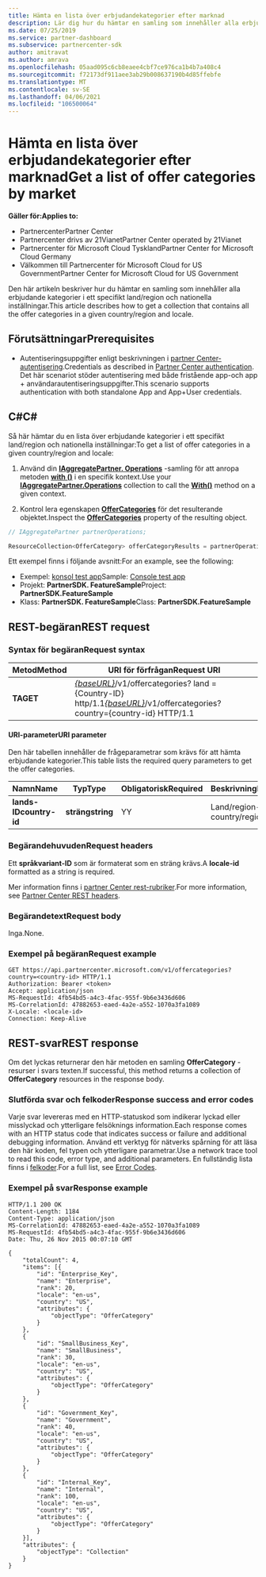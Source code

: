 ```yaml
---
title: Hämta en lista över erbjudandekategorier efter marknad
description: Lär dig hur du hämtar en samling som innehåller alla erbjudande kategorier i ett specifikt land/region och nationella inställningar för alla Microsoft-moln.
ms.date: 07/25/2019
ms.service: partner-dashboard
ms.subservice: partnercenter-sdk
author: amitravat
ms.author: amrava
ms.openlocfilehash: 05aad095c6cb8eaee4cbf7ce976ca1b4b7a408c4
ms.sourcegitcommit: f72173df911aee3ab29b008637190b4d85ffebfe
ms.translationtype: MT
ms.contentlocale: sv-SE
ms.lasthandoff: 04/06/2021
ms.locfileid: "106500064"
---
```

# <a name="get-a-list-of-offer-categories-by-market"></a><span data-ttu-id="eb7b1-103">Hämta en lista över erbjudandekategorier efter marknad</span><span class="sxs-lookup"><span data-stu-id="eb7b1-103">Get a list of offer categories by market</span></span>

<span data-ttu-id="eb7b1-104">**Gäller för:**</span><span class="sxs-lookup"><span data-stu-id="eb7b1-104">**Applies to:**</span></span>

- <span data-ttu-id="eb7b1-105">Partnercenter</span><span class="sxs-lookup"><span data-stu-id="eb7b1-105">Partner Center</span></span>
- <span data-ttu-id="eb7b1-106">Partnercenter drivs av 21Vianet</span><span class="sxs-lookup"><span data-stu-id="eb7b1-106">Partner Center operated by 21Vianet</span></span>
- <span data-ttu-id="eb7b1-107">Partnercenter för Microsoft Cloud Tyskland</span><span class="sxs-lookup"><span data-stu-id="eb7b1-107">Partner Center for Microsoft Cloud Germany</span></span>
- <span data-ttu-id="eb7b1-108">Välkommen till Partnercenter för Microsoft Cloud for US Government</span><span class="sxs-lookup"><span data-stu-id="eb7b1-108">Partner Center for Microsoft Cloud for US Government</span></span>

<span data-ttu-id="eb7b1-109">Den här artikeln beskriver hur du hämtar en samling som innehåller alla erbjudande kategorier i ett specifikt land/region och nationella inställningar.</span><span class="sxs-lookup"><span data-stu-id="eb7b1-109">This article describes how to get a collection that contains all the offer categories in a given country/region and locale.</span></span>

## <a name="prerequisites"></a><span data-ttu-id="eb7b1-110">Förutsättningar</span><span class="sxs-lookup"><span data-stu-id="eb7b1-110">Prerequisites</span></span>

- <span data-ttu-id="eb7b1-111">Autentiseringsuppgifter enligt beskrivningen i [partner Center-autentisering](partner-center-authentication.md).</span><span class="sxs-lookup"><span data-stu-id="eb7b1-111">Credentials as described in [Partner Center authentication](partner-center-authentication.md).</span></span> <span data-ttu-id="eb7b1-112">Det här scenariot stöder autentisering med både fristående app-och app + användarautentiseringsuppgifter.</span><span class="sxs-lookup"><span data-stu-id="eb7b1-112">This scenario supports authentication with both standalone App and App+User credentials.</span></span>

## <a name="c"></a><span data-ttu-id="eb7b1-113">C\#</span><span class="sxs-lookup"><span data-stu-id="eb7b1-113">C\#</span></span>

<span data-ttu-id="eb7b1-114">Så här hämtar du en lista över erbjudande kategorier i ett specifikt land/region och nationella inställningar:</span><span class="sxs-lookup"><span data-stu-id="eb7b1-114">To get a list of offer categories in a given country/region and locale:</span></span>

1. <span data-ttu-id="eb7b1-115">Använd din [**IAggregatePartner. Operations**](/dotnet/api/microsoft.store.partnercenter.iaggregatepartner) -samling för att anropa metoden [**with ()**](/dotnet/api/microsoft.store.partnercenter.iaggregatepartner.with) i en specifik kontext.</span><span class="sxs-lookup"><span data-stu-id="eb7b1-115">Use your [**IAggregatePartner.Operations**](/dotnet/api/microsoft.store.partnercenter.iaggregatepartner) collection to call the [**With()**](/dotnet/api/microsoft.store.partnercenter.iaggregatepartner.with) method on a given context.</span></span>

2. <span data-ttu-id="eb7b1-116">Kontrol lera egenskapen [**OfferCategories**](/dotnet/api/microsoft.store.partnercenter.ipartner.offercategories) för det resulterande objektet.</span><span class="sxs-lookup"><span data-stu-id="eb7b1-116">Inspect the [**OfferCategories**](/dotnet/api/microsoft.store.partnercenter.ipartner.offercategories) property of the resulting object.</span></span>

``` csharp
// IAggregatePartner partnerOperations;

ResourceCollection<OfferCategory> offerCategoryResults = partnerOperations.With(RequestContextFactory.Instance.Create()).OfferCategories.ByCountry("US").Get();
```

<span data-ttu-id="eb7b1-117">Ett exempel finns i följande avsnitt:</span><span class="sxs-lookup"><span data-stu-id="eb7b1-117">For an example, see the following:</span></span>

- <span data-ttu-id="eb7b1-118">Exempel: [konsol test app](console-test-app.md)</span><span class="sxs-lookup"><span data-stu-id="eb7b1-118">Sample: [Console test app](console-test-app.md)</span></span>
- <span data-ttu-id="eb7b1-119">Projekt: **PartnerSDK. FeatureSample**</span><span class="sxs-lookup"><span data-stu-id="eb7b1-119">Project: **PartnerSDK.FeatureSample**</span></span>
- <span data-ttu-id="eb7b1-120">Klass: **PartnerSDK. FeatureSample**</span><span class="sxs-lookup"><span data-stu-id="eb7b1-120">Class: **PartnerSDK.FeatureSample**</span></span>

## <a name="rest-request"></a><span data-ttu-id="eb7b1-121">REST-begäran</span><span class="sxs-lookup"><span data-stu-id="eb7b1-121">REST request</span></span>

### <a name="request-syntax"></a><span data-ttu-id="eb7b1-122">Syntax för begäran</span><span class="sxs-lookup"><span data-stu-id="eb7b1-122">Request syntax</span></span>

| <span data-ttu-id="eb7b1-123">Metod</span><span class="sxs-lookup"><span data-stu-id="eb7b1-123">Method</span></span>  | <span data-ttu-id="eb7b1-124">URI för förfrågan</span><span class="sxs-lookup"><span data-stu-id="eb7b1-124">Request URI</span></span>                                                                                  |
|---------|----------------------------------------------------------------------------------------------|
| <span data-ttu-id="eb7b1-125">**TA**</span><span class="sxs-lookup"><span data-stu-id="eb7b1-125">**GET**</span></span> | <span data-ttu-id="eb7b1-126">[*{baseURL}*](partner-center-rest-urls.md)/v1/offercategories? land = {Country-ID} http/1.1</span><span class="sxs-lookup"><span data-stu-id="eb7b1-126">[*{baseURL}*](partner-center-rest-urls.md)/v1/offercategories?country={country-id} HTTP/1.1</span></span> |

#### <a name="uri-parameter"></a><span data-ttu-id="eb7b1-127">URI-parameter</span><span class="sxs-lookup"><span data-stu-id="eb7b1-127">URI parameter</span></span>

<span data-ttu-id="eb7b1-128">Den här tabellen innehåller de frågeparametrar som krävs för att hämta erbjudande kategorier.</span><span class="sxs-lookup"><span data-stu-id="eb7b1-128">This table lists the required query parameters to get the offer categories.</span></span>

| <span data-ttu-id="eb7b1-129">Namn</span><span class="sxs-lookup"><span data-stu-id="eb7b1-129">Name</span></span>           | <span data-ttu-id="eb7b1-130">Typ</span><span class="sxs-lookup"><span data-stu-id="eb7b1-130">Type</span></span>       | <span data-ttu-id="eb7b1-131">Obligatorisk</span><span class="sxs-lookup"><span data-stu-id="eb7b1-131">Required</span></span> | <span data-ttu-id="eb7b1-132">Beskrivning</span><span class="sxs-lookup"><span data-stu-id="eb7b1-132">Description</span></span>            |
|----------------|------------|----------|------------------------|
| <span data-ttu-id="eb7b1-133">**lands-ID**</span><span class="sxs-lookup"><span data-stu-id="eb7b1-133">**country-id**</span></span> | <span data-ttu-id="eb7b1-134">**sträng**</span><span class="sxs-lookup"><span data-stu-id="eb7b1-134">**string**</span></span> | <span data-ttu-id="eb7b1-135">Y</span><span class="sxs-lookup"><span data-stu-id="eb7b1-135">Y</span></span>        | <span data-ttu-id="eb7b1-136">Land/region-ID.</span><span class="sxs-lookup"><span data-stu-id="eb7b1-136">The country/region ID.</span></span> |

### <a name="request-headers"></a><span data-ttu-id="eb7b1-137">Begärandehuvuden</span><span class="sxs-lookup"><span data-stu-id="eb7b1-137">Request headers</span></span>

<span data-ttu-id="eb7b1-138">Ett **språkvariant-ID** som är formaterat som en sträng krävs.</span><span class="sxs-lookup"><span data-stu-id="eb7b1-138">A **locale-id** formatted as a string is required.</span></span>

<span data-ttu-id="eb7b1-139">Mer information finns i [partner Center rest-rubriker](headers.md).</span><span class="sxs-lookup"><span data-stu-id="eb7b1-139">For more information, see [Partner Center REST headers](headers.md).</span></span>

### <a name="request-body"></a><span data-ttu-id="eb7b1-140">Begärandetext</span><span class="sxs-lookup"><span data-stu-id="eb7b1-140">Request body</span></span>

<span data-ttu-id="eb7b1-141">Inga.</span><span class="sxs-lookup"><span data-stu-id="eb7b1-141">None.</span></span>

### <a name="request-example"></a><span data-ttu-id="eb7b1-142">Exempel på begäran</span><span class="sxs-lookup"><span data-stu-id="eb7b1-142">Request example</span></span>

```http
GET https://api.partnercenter.microsoft.com/v1/offercategories?country=<country-id> HTTP/1.1
Authorization: Bearer <token>
Accept: application/json
MS-RequestId: 4fb54bd5-a4c3-4fac-955f-9b6e3436d606
MS-CorrelationId: 47882653-eaed-4a2e-a552-1070a3fa1089
X-Locale: <locale-id>
Connection: Keep-Alive
```

## <a name="rest-response"></a><span data-ttu-id="eb7b1-143">REST-svar</span><span class="sxs-lookup"><span data-stu-id="eb7b1-143">REST response</span></span>

<span data-ttu-id="eb7b1-144">Om det lyckas returnerar den här metoden en samling **OfferCategory** -resurser i svars texten.</span><span class="sxs-lookup"><span data-stu-id="eb7b1-144">If successful, this method returns a collection of **OfferCategory** resources in the response body.</span></span>

### <a name="response-success-and-error-codes"></a><span data-ttu-id="eb7b1-145">Slutförda svar och felkoder</span><span class="sxs-lookup"><span data-stu-id="eb7b1-145">Response success and error codes</span></span>

<span data-ttu-id="eb7b1-146">Varje svar levereras med en HTTP-statuskod som indikerar lyckad eller misslyckad och ytterligare felsöknings information.</span><span class="sxs-lookup"><span data-stu-id="eb7b1-146">Each response comes with an HTTP status code that indicates success or failure and additional debugging information.</span></span> <span data-ttu-id="eb7b1-147">Använd ett verktyg för nätverks spårning för att läsa den här koden, fel typen och ytterligare parametrar.</span><span class="sxs-lookup"><span data-stu-id="eb7b1-147">Use a network trace tool to read this code, error type, and additional parameters.</span></span> <span data-ttu-id="eb7b1-148">En fullständig lista finns i [felkoder](error-codes.md).</span><span class="sxs-lookup"><span data-stu-id="eb7b1-148">For a full list, see [Error Codes](error-codes.md).</span></span>

### <a name="response-example"></a><span data-ttu-id="eb7b1-149">Exempel på svar</span><span class="sxs-lookup"><span data-stu-id="eb7b1-149">Response example</span></span>

```http
HTTP/1.1 200 OK
Content-Length: 1184
Content-Type: application/json
MS-CorrelationId: 47882653-eaed-4a2e-a552-1070a3fa1089
MS-RequestId: 4fb54bd5-a4c3-4fac-955f-9b6e3436d606
Date: Thu, 26 Nov 2015 00:07:10 GMT

{
    "totalCount": 4,
    "items": [{
        "id": "Enterprise_Key",
        "name": "Enterprise",
        "rank": 20,
        "locale": "en-us",
        "country": "US",
        "attributes": {
            "objectType": "OfferCategory"
        }
    },
    {
        "id": "SmallBusiness_Key",
        "name": "SmallBusiness",
        "rank": 30,
        "locale": "en-us",
        "country": "US",
        "attributes": {
            "objectType": "OfferCategory"
        }
    },
    {
        "id": "Government_Key",
        "name": "Government",
        "rank": 40,
        "locale": "en-us",
        "country": "US",
        "attributes": {
            "objectType": "OfferCategory"
        }
    },
    {
        "id": "Internal_Key",
        "name": "Internal",
        "rank": 100,
        "locale": "en-us",
        "country": "US",
        "attributes": {
            "objectType": "OfferCategory"
        }
    }],
    "attributes": {
        "objectType": "Collection"
    }
}
```
